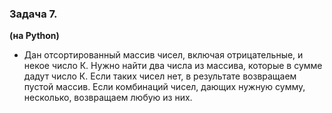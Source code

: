 ### Задача 7.
**(на Python)**

- Дан отсортированный массив чисел, включая отрицательные, и некое число К. Нужно найти два числа из массива, 
которые в сумме дадут число К. Если таких чисел нет, в результате возвращаем пустой массив. Если комбинаций чисел, дающих нужную сумму, несколько, возвращаем любую из них.